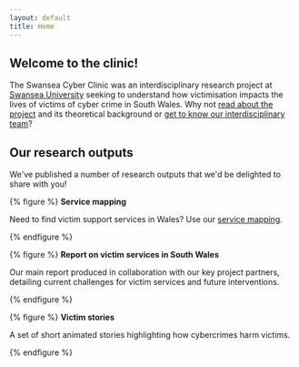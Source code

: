 ```yaml
---
layout: default
title: Home
---
```


## Welcome to the clinic!
The Swansea Cyber Clinic was an interdisciplinary research project at [Swansea University](https://swansea.ac.uk) seeking to understand how victimisation impacts the lives of victims of cyber crime in South Wales. Why not [read about the project](/about) and its theoretical background or [get to know our interdisciplinary team](/team)?

## Our research outputs
We've published a number of research outputs that we'd be delighted to share with you!

{% figure %}
**Service mapping**

Need to find victim support services in Wales? Use our [service mapping](/service-mapping).

{% endfigure %}

{% figure %}
**Report on victim services in South Wales**

Our main report produced in collaboration with our key project partners, detailing current challenges for victim services and future interventions.

{% endfigure %}

{% figure %}
**Victim stories**

A set of short animated stories highlighting how cybercrimes harm victims.

{% endfigure %}